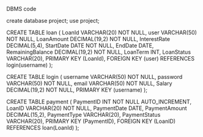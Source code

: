 DBMS code 

create database project;
use project;


CREATE TABLE loan (
    LoanId VARCHAR(20) NOT NULL,
    user VARCHAR(50) NOT NULL,
    LoanAmount DECIMAL(19,2) NOT NULL,
    InterestRate DECIMAL(5,4),
    StartDate DATE NOT NULL,
    EndDate DATE,
    RemainingBalance DECIMAL(19,2) NOT NULL,
    LoanTerm INT,
    LoanStatus VARCHAR(20),
    PRIMARY KEY (LoanId),
    FOREIGN KEY (user) REFERENCES login(username)
);


CREATE TABLE login (
    username VARCHAR(50) NOT NULL,
    password VARCHAR(50) NOT NULL,
    email VARCHAR(50) NOT NULL,
    Salary DECIMAL(19,2) NOT NULL,
    PRIMARY KEY (username)
);


CREATE TABLE payment (
    PaymentID INT NOT NULL AUTO_INCREMENT,
    LoanID VARCHAR(20) NOT NULL,
    PaymentDate DATE,
    PaymentAmount DECIMAL(15,2),
    PaymentType VARCHAR(20),
    PaymentStatus VARCHAR(20),
    PRIMARY KEY (PaymentID),
    FOREIGN KEY (LoanID) REFERENCES loan(LoanId)
);
